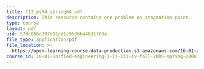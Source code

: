 ```yaml
---
title: f13_ps04_spring04.pdf
description: This resource contains one problem on stagnation point.
type: course
layout: pdf
uid: 57dc05bc397d81cd1c9586b44631763a
file_type: application/pdf
file_location: >-
  https://open-learning-course-data-production.s3.amazonaws.com/16-01-unified-engineering-i-ii-iii-iv-fall-2005-spring-2006/57dc05bc397d81cd1c9586b44631763a_f13_ps04_spring04.pdf
course_id: 16-01-unified-engineering-i-ii-iii-iv-fall-2005-spring-2006
---
```

